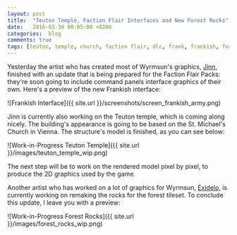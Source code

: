 ```yaml
---
layout: post
title:  "Teuton Temple, Faction Flair Interfaces and New Forest Rocks"
date:   2016-03-30 00:05:00 +0200
categories:  blog
comments: true
tags: [teuton, temple, church, faction flair, dlc, frank, frankish, forest, rocks]
---
```

Yesterday the artist who has created most of Wyrmsun's graphics, [Jinn](http://jinndevil.tumblr.com/), finished with an update that is being prepared for the Faction Flair Packs: they're soon going to include command panels interface graphics of their own. Here's a preview of the new Frankish interface:

![Frankish Interface]({{ site.url }}/screenshots/screen_frankish_army.png)

Jinn is currently also working on the Teuton temple, which is coming along nicely. The building's appearance is going to be based on the St. Michael's Church in Vienna. The structure's model is finished, as you can see below:

![Work-in-Progress Teuton Temple]({{ site.url }}/images/teuton_temple_wip.png)

The next step will be to work on the rendered model pixel by pixel, to produce the 2D graphics used by the game.

Another artist who has worked on a lot of graphics for Wyrmsun, [Exidelo](http://www.pixeljoint.com/p/26118.htm), is currently working on remaking the rocks for the forest tileset. To conclude this update, I leave you with a preview:

![Work-in-Progress Forest Rocks]({{ site.url }}/images/forest_rocks_wip.png)

